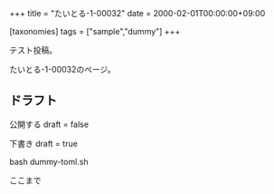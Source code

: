 +++
title = "たいとる-1-00032"
date = 2000-02-01T00:00:00+09:00

[taxonomies]
tags = ["sample","dummy"]
+++

テスト投稿。

たいとる-1-00032のページ。


## ドラフト

公開する
draft = false

下書き
draft = true

bash dummy-toml.sh

ここまで
